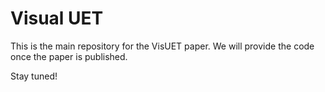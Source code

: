 # Visual UET

This is the main repository for the VisUET paper. We will provide the code once the paper is published.

Stay tuned!
